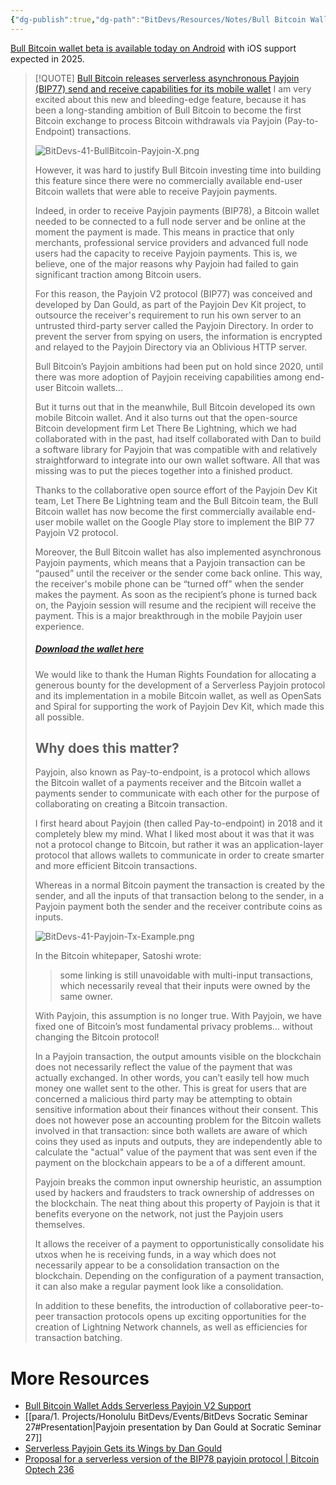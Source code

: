 ```yaml
---
{"dg-publish":true,"dg-path":"BitDevs/Resources/Notes/Bull Bitcoin Wallet Adds Serverless Payjoin V2 Support.md","permalink":"/bit-devs/resources/notes/bull-bitcoin-wallet-adds-serverless-payjoin-v2-support/","title":"Bull Bitcoin Wallet Adds Serverless Payjoin V2 Support","tags":["bitcoin","bitdevs","socratic-41","self-custody","software","payjoin","privacy","coinjoin"],"noteIcon":"3","created":"2025-01-19T16:13:34.431-10:00","updated":"2025-01-19T22:50:36.193-10:00"}
---
```




[Bull Bitcoin wallet beta is available today on Android](https://play.google.com/store/apps/details?id=com.bullbitcoin.mobile&hl=en_US&pli=1) with iOS support expected in 2025.

> [!QUOTE] [Bull Bitcoin releases serverless asynchronous Payjoin (BIP77) send and receive capabilities for its mobile wallet](https://www.bullbitcoin.com/blog/bull-bitcoin-wallet-payjoin)
> I am very excited about this new and bleeding-edge feature, because it has been a long-standing ambition of Bull Bitcoin to become the first Bitcoin exchange to process Bitcoin withdrawals via Payjoin (Pay-to-Endpoint) transactions.
> 
> ![BitDevs-41-BullBitcoin-Payjoin-X.png](/img/user/para/artifacts/BitDevs-41-BullBitcoin-Payjoin-X.png)
> 
> However, it was hard to justify Bull Bitcoin investing time into building this feature since there were no commercially available end-user Bitcoin wallets that were able to receive Payjoin payments. 
> 
> Indeed, in order to receive Payjoin payments (BIP78), a Bitcoin wallet needed to be connected to a full node server and be online at the moment the payment is made. This means in practice that only merchants, professional service providers and advanced full node users had the capacity to receive Payjoin payments. This is, we believe, one of the major reasons why Payjoin had failed to gain significant traction among Bitcoin users.
> 
> For this reason, the Payjoin V2 protocol (BIP77) was conceived and developed by Dan Gould, as part of the Payjoin Dev Kit project, to outsource the receiver's requirement to run his own server to an untrusted third-party server called the Payjoin Directory. In order to prevent the server from spying on users, the information is encrypted and relayed to the Payjoin Directory via an Oblivious HTTP server.
> 
> Bull Bitcoin’s Payjoin ambitions had been put on hold since 2020, until there was more adoption of Payjoin receiving capabilities among end-user Bitcoin wallets… 
> 
> But it turns out that in the meanwhile, Bull Bitcoin developed its own mobile Bitcoin wallet. And it also turns out that the open-source Bitcoin development firm Let There Be Lightning, which we had collaborated with in the past, had itself collaborated with Dan to build a software library for Payjoin that was compatible with and relatively straightforward to integrate into our own wallet software. All that was missing was to put the pieces together into a finished product. 
> 
> Thanks to the collaborative open source effort of the Payjoin Dev Kit team, Let There Be Lightning team and the Bull Bitcoin team, the Bull Bitcoin wallet has now become the first commercially available end-user mobile wallet on the Google Play store to implement the BIP 77 Payjoin V2 protocol.
> 
> Moreover, the Bull Bitcoin wallet has also implemented asynchronous Payjoin payments, which means that a Payjoin transaction can be “paused” until the receiver or the sender come back online. This way, the receiver's mobile phone can be “turned off” when the sender makes the payment. As soon as the recipient’s phone is turned back on, the Payjoin session will resume and the recipient will receive the payment. This is a major breakthrough in the mobile Payjoin user experience.
> 
> ##### [Download the wallet here](https://play.google.com/store/apps/details?id=com.bullbitcoin.mobile&amp;hl=en_US)
> 
> We would like to thank the Human Rights Foundation for allocating a generous bounty for the development of a Serverless Payjoin protocol and its implementation in a mobile Bitcoin wallet, as well as OpenSats and Spiral for supporting the work of Payjoin Dev Kit, which made this all possible. 
> 
> ## **Why does this matter?**
> 
> Payjoin, also known as Pay-to-endpoint, is a protocol which allows the Bitcoin wallet of a payments receiver and the Bitcoin wallet a payments sender to communicate with each other for the purpose of collaborating on creating a Bitcoin transaction. 
> 
> I first heard about Payjoin (then called Pay-to-endpoint) in 2018 and it completely blew my mind. What I liked most about it was that it was not a protocol change to Bitcoin, but rather it was an application-layer protocol that allows wallets to communicate in order to create smarter and more efficient Bitcoin transactions.
> 
> Whereas in a normal Bitcoin payment the transaction is created by the sender, and all the inputs of that transaction belong to the sender, in a Payjoin payment both the sender and the receiver contribute coins as inputs.
> 
> ![BitDevs-41-Payjoin-Tx-Example.png](/img/user/para/artifacts/BitDevs-41-Payjoin-Tx-Example.png)
> 
> In the Bitcoin whitepaper, Satoshi wrote:
> > some linking is still unavoidable with multi-input transactions, which necessarily reveal that their inputs were owned by the same owner.
> 
> With Payjoin, this assumption is no longer true. With Payjoin, we have fixed one of Bitcoin’s most fundamental privacy problems... without changing the Bitcoin protocol!
> 
> In a Payjoin transaction, the output amounts visible on the blockchain does not necessarily reflect the value of the payment that was actually exchanged. In other words, you can’t easily tell how much money one wallet sent to the other. This is great for users that are concerned a malicious third party may be attempting to obtain sensitive information about their finances without their consent. This does not however pose an accounting problem for the Bitcoin wallets involved in that transaction: since both wallets are aware of which coins they used as inputs and outputs, they are independently able to calculate the "actual" value of the payment that was sent even if the payment on the blockchain appears to be a of a different amount.
> 
> Payjoin breaks the common input ownership heuristic, an assumption used by hackers and fraudsters to track ownership of addresses on the blockchain. The neat thing about this property of Payjoin is that it benefits everyone on the network, not just the Payjoin users themselves.
> 
> It allows the receiver of a payment to opportunistically consolidate his utxos when he is receiving funds, in a way which does not necessarily appear to be a consolidation transaction on the blockchain. Depending on the configuration of a payment transaction, it can also make a regular payment look like a consolidation.  
> 
> In addition to these benefits, the introduction of collaborative peer-to-peer transaction protocols opens up exciting opportunities for the creation of Lightning Network channels, as well as efficiencies for transaction batching.

# More Resources
- [Bull Bitcoin Wallet Adds Serverless Payjoin V2 Support](https://www.nobsbitcoin.com/bull-bitcoin-wallet-v0-4-0/)
- [[para/1. Projects/Honolulu BitDevs/Events/BitDevs Socratic Seminar 27#Presentation\|Payjoin presentation by Dan Gould at Socratic Seminar 27]] 
- [Serverless Payjoin Gets its Wings by Dan Gould](https://payjoin.substack.com/p/serverless-payjoin-gets-its-wings)
- [Proposal for a serverless version of the BIP78 payjoin protocol | Bitcoin Optech 236](https://bitcoinops.org/en/newsletters/2023/02/01/#serverless-payjoin-proposal)

